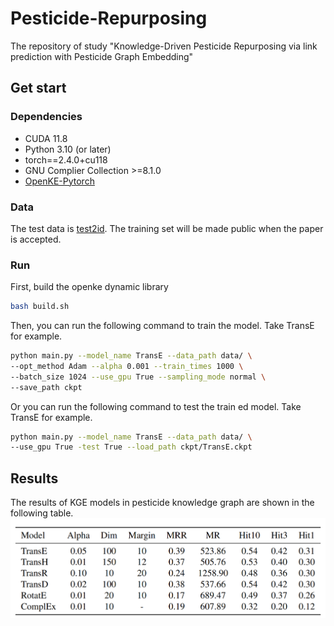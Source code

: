 # Pesticide-Repurposing

The repository of study "Knowledge-Driven Pesticide Repurposing via link prediction with Pesticide Graph Embedding"

## Get start

### Dependencies

- CUDA 11.8
- Python 3.10 (or later)
- torch==2.4.0+cu118
- GNU Complier Collection >=8.1.0
- [OpenKE-Pytorch](http://139.129.163.161//)

### Data

The test data is [test2id](data/test2id.txt). The training set will be made public when the paper is accepted.

### Run

First, build the openke dynamic library

```bash
bash build.sh
```

Then, you can run the following command to train the model. Take TransE for example.

```bash
python main.py --model_name TransE --data_path data/ \
--opt_method Adam --alpha 0.001 --train_times 1000 \
--batch_size 1024 --use_gpu True --sampling_mode normal \
--save_path ckpt
```

Or you can run the following command to test the train ed model. Take TransE for example.

```bash
python main.py --model_name TransE --data_path data/ \
--use_gpu True -test True --load_path ckpt/TransE.ckpt
```

## Results

The results of KGE models in pesticide knowledge graph are shown in the following table.
![results](img/results.png)
